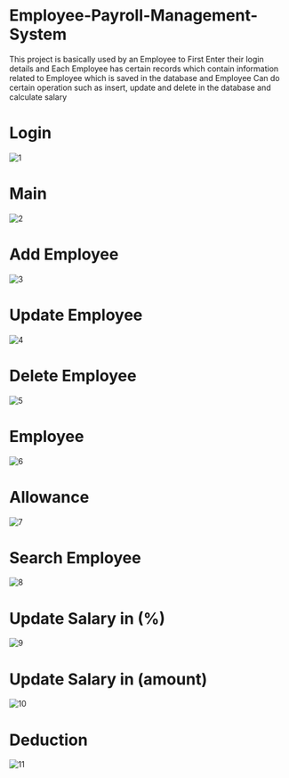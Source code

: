 # Employee-Payroll-Management-System
This project is basically used by an Employee to First Enter their login details and Each Employee has certain records 
which contain information related to Employee which is saved in the database and Employee Can do certain operation 
such as insert, update and delete in the database and calculate salary
# Login
![1](https://user-images.githubusercontent.com/33680160/49326900-44e24300-f583-11e8-9431-4275c823d46b.png)
# Main
![2](https://user-images.githubusercontent.com/33680160/49326901-44e24300-f583-11e8-940f-a5f0b3187f90.png)
# Add Employee
![3](https://user-images.githubusercontent.com/33680160/49327315-5d099080-f58a-11e8-932f-c2cd60ad3f6e.png)
# Update Employee
![4](https://user-images.githubusercontent.com/33680160/49327316-5da22700-f58a-11e8-9067-4f9742b02b52.png)
# Delete Employee
![5](https://user-images.githubusercontent.com/33680160/49327317-5da22700-f58a-11e8-9785-fe4e33baa146.png)
# Employee
![6](https://user-images.githubusercontent.com/33680160/49326905-46137000-f583-11e8-9e32-f69853329931.png)
# Allowance 
![7](https://user-images.githubusercontent.com/33680160/49327318-5e3abd80-f58a-11e8-98a4-a15db21b2dea.png)
# Search Employee
![8](https://user-images.githubusercontent.com/33680160/49327319-5e3abd80-f58a-11e8-9ea1-eb9a15224d23.png)
# Update Salary in (%)
![9](https://user-images.githubusercontent.com/33680160/49327320-5e3abd80-f58a-11e8-8ea0-e964a2a30c73.png)
# Update Salary in (amount)
![10](https://user-images.githubusercontent.com/33680160/49326909-46ac0680-f583-11e8-92a8-2e52f0bfe5b6.png)
# Deduction
![11](https://user-images.githubusercontent.com/33680160/49326910-47449d00-f583-11e8-959e-d9a2e481d860.png)








